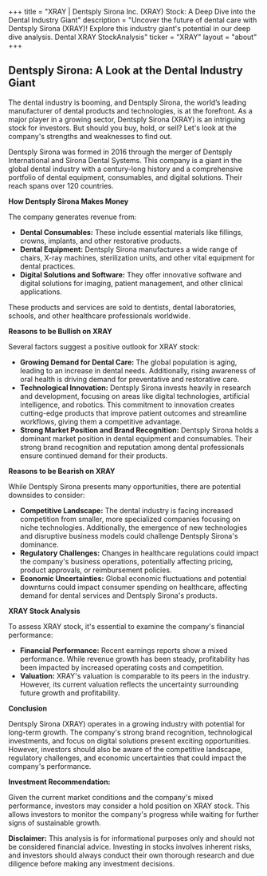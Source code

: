 +++
title = "XRAY |  Dentsply Sirona Inc. (XRAY) Stock: A Deep Dive into the Dental Industry Giant"
description = "Uncover the future of dental care with Dentsply Sirona (XRAY)! Explore this industry giant's potential in our deep dive analysis. Dental XRAY StockAnalysis"
ticker = "XRAY"
layout = "about"
+++

        


## Dentsply Sirona: A Look at the Dental Industry Giant

The dental industry is booming, and Dentsply Sirona, the world’s leading manufacturer of dental products and technologies, is at the forefront.  As a major player in a growing sector, Dentsply Sirona (XRAY) is an intriguing stock for investors.  But should you buy, hold, or sell?  Let's look at the company's strengths and weaknesses to find out.

Dentsply Sirona was formed in 2016 through the merger of Dentsply International and Sirona Dental Systems. This company is a giant in the global dental industry with a century-long history and a comprehensive portfolio of dental equipment, consumables, and digital solutions.  Their reach spans over 120 countries.

**How Dentsply Sirona Makes Money**

The company generates revenue from:

* **Dental Consumables:**  These include essential materials like fillings, crowns, implants, and other restorative products.
* **Dental Equipment:** Dentsply Sirona manufactures a wide range of chairs, X-ray machines, sterilization units, and other vital equipment for dental practices.
* **Digital Solutions and Software:** They offer innovative software and digital solutions for imaging, patient management, and other clinical applications.

These products and services are sold to dentists, dental laboratories, schools, and other healthcare professionals worldwide.

**Reasons to be Bullish on XRAY**

Several factors suggest a positive outlook for XRAY stock:

* **Growing Demand for Dental Care:** The global population is aging, leading to an increase in dental needs.  Additionally, rising awareness of oral health is driving demand for preventative and restorative care.
* **Technological Innovation:**  Dentsply Sirona invests heavily in research and development, focusing on areas like digital technologies, artificial intelligence, and robotics.  This commitment to innovation creates cutting-edge products that improve patient outcomes and streamline workflows, giving them a competitive advantage.
* **Strong Market Position and Brand Recognition:** Dentsply Sirona holds a dominant market position in dental equipment and consumables.  Their strong brand recognition and reputation among dental professionals ensure continued demand for their products.

**Reasons to be Bearish on XRAY**

While Dentsply Sirona presents many opportunities, there are potential downsides to consider:

* **Competitive Landscape:** The dental industry is facing increased competition from smaller, more specialized companies focusing on niche technologies.  Additionally, the emergence of new technologies and disruptive business models could challenge Dentsply Sirona's dominance.
* **Regulatory Challenges:** Changes in healthcare regulations could impact the company's business operations, potentially affecting pricing, product approvals, or reimbursement policies.
* **Economic Uncertainties:** Global economic fluctuations and potential downturns could impact consumer spending on healthcare, affecting demand for dental services and Dentsply Sirona's products.

**XRAY Stock Analysis**

To assess XRAY stock, it's essential to examine the company's financial performance:

* **Financial Performance:** Recent earnings reports show a mixed performance.  While revenue growth has been steady, profitability has been impacted by increased operating costs and competition.
* **Valuation:** XRAY's valuation is comparable to its peers in the industry.  However, its current valuation reflects the uncertainty surrounding future growth and profitability.

**Conclusion**

Dentsply Sirona (XRAY) operates in a growing industry with potential for long-term growth. The company's strong brand recognition, technological investments, and focus on digital solutions present exciting opportunities.  However, investors should also be aware of the competitive landscape, regulatory challenges, and economic uncertainties that could impact the company's performance.

**Investment Recommendation:** 

Given the current market conditions and the company's mixed performance, investors may consider a hold position on XRAY stock.  This allows investors to monitor the company's progress while waiting for further signs of sustainable growth.

**Disclaimer:** This analysis is for informational purposes only and should not be considered financial advice. Investing in stocks involves inherent risks, and investors should always conduct their own thorough research and due diligence before making any investment decisions. 

        